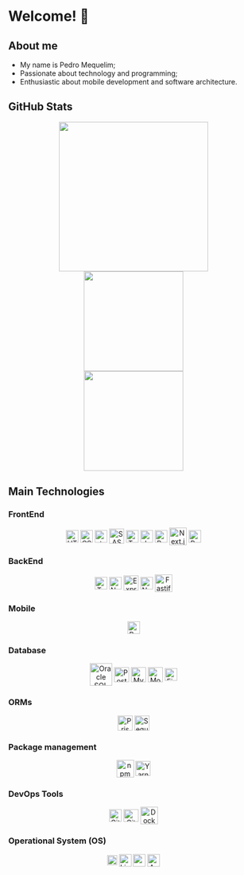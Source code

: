 # Welcome! 👋

## About me
<div>
  <ul>
    <li>My name is Pedro Mequelim;</li>
    <li>Passionate about technology and programming;</li>
    <li>Enthusiastic about mobile development and software architecture.</li>
  </ul>
</div>

## GitHub Stats

<div align="center">
  <img
    width="300em"
    src="http://github-profile-summary-cards.vercel.app/api/cards/profile-details?username=phms02&theme=algolia"
  />
</div>

<div align="center">
  <img
    width="200em"
    src="http://github-profile-summary-cards.vercel.app/api/cards/repos-per-language?username=phms02&theme=algolia"
  />
</div>

<div align="center">
  <img
    width="200em"
    src="http://github-profile-summary-cards.vercel.app/api/cards/most-commit-language?username=phms02&theme=algolia"
  />
</div>

## Main Technologies

### FrontEnd

<div align="center">
  <img alt="HTML" height="25" width="25" align="center" src="https://cdn.jsdelivr.net/gh/devicons/devicon@latest/icons/html5/html5-original.svg" />
  <img alt="CSS" height="25" width="25" align="center" src="https://cdn.jsdelivr.net/gh/devicons/devicon@latest/icons/css3/css3-original.svg" />
  <img alt="styled-components" height="25" width="25" align="center" src="https://skillicons.dev/icons?i=styledcomponents" />
  <img alt="SASS" height="30" width="30" align="center" src="https://cdn.jsdelivr.net/gh/devicons/devicon@latest/icons/sass/sass-original.svg" />
  <img alt="TypeScript" height="25" width="25" align="center" src="https://cdn.jsdelivr.net/gh/devicons/devicon@latest/icons/typescript/typescript-original.svg" />
  <img alt="JavaScript" height="25" width="25" align="center" src="https://cdn.jsdelivr.net/gh/devicons/devicon@latest/icons/javascript/javascript-original.svg" />
  <img alt="React.js" height="25" width="25" align="center" src="https://cdn.jsdelivr.net/gh/devicons/devicon@latest/icons/react/react-original.svg" />
  <img alt="Next.js" height="35" width="35" align="center" src="https://cdn.jsdelivr.net/gh/devicons/devicon@latest/icons/nextjs/nextjs-original-wordmark.svg" />
  <img alt="Redux.js" height="25" width="25" align="center" src="https://cdn.jsdelivr.net/gh/devicons/devicon@latest/icons/redux/redux-original.svg" />
</div>

### BackEnd

<div align="center">
  <!-- <img alt="Golang" height="35" width="35" align="center" src="https://cdn.jsdelivr.net/gh/devicons/devicon@latest/icons/go/go-original-wordmark.svg" />
  <img alt="Dart" height="25" width="25" align="center" src="https://cdn.jsdelivr.net/gh/devicons/devicon@latest/icons/dart/dart-original.svg" /> -->
  <img alt="TypeScript" height="25" width="25" align="center" src="https://cdn.jsdelivr.net/gh/devicons/devicon@latest/icons/typescript/typescript-original.svg" />
  <img alt="Node.js" height="25" width="25" align="center" src="https://cdn.jsdelivr.net/gh/devicons/devicon@latest/icons/nodejs/nodejs-original.svg" />
  <img alt="Express.js" height="30" width="30" align="center" src="https://cdn.jsdelivr.net/gh/devicons/devicon@latest/icons/express/express-original.svg" />
  <img alt="NestJS" height="25" width="25" align="center" src="https://cdn.jsdelivr.net/gh/devicons/devicon@latest/icons/nestjs/nestjs-original.svg" />
  <img alt="Fastify" height="35" width="35" align="center" src="https://cdn.jsdelivr.net/gh/devicons/devicon@latest/icons/fastify/fastify-original.svg" />
  <!-- <img alt="Spring Boot" height="25" width="25" align="center" src="https://cdn.jsdelivr.net/gh/devicons/devicon@latest/icons/spring/spring-original.svg" />
  <img alt="Maven" height="30" width="30" align="center" src="https://cdn.jsdelivr.net/gh/devicons/devicon@latest/icons/maven/maven-original.svg" /> -->
</div>

### Mobile

<div align="center">
  <!-- <img alt="Kotlin" height="25" width="25" align="center" src="https://cdn.jsdelivr.net/gh/devicons/devicon@latest/icons/kotlin/kotlin-original.svg" />
  <img alt="Swift" height="25" width="25" align="center" src="https://cdn.jsdelivr.net/gh/devicons/devicon@latest/icons/swift/swift-original.svg" /> -->
  <img alt="React Native" height="25" width="25" align="center" src="https://cdn.jsdelivr.net/gh/devicons/devicon@latest/icons/react/react-original.svg" />
  <!-- <img alt="Flutter" height="25" width="25" align="center" src="https://cdn.jsdelivr.net/gh/devicons/devicon@latest/icons/flutter/flutter-original.svg" /> -->
</div>

<!-- ### API

<div align="center">
  <img alt="GraphQL" height="35" width="35" align="center" src="https://cdn.jsdelivr.net/gh/devicons/devicon@latest/icons/graphql/graphql-plain.svg" />
</div> -->

### Database

<div align="center">
  <img alt="Oracle SQL" height="45" width="45" align="center" src="https://cdn.jsdelivr.net/gh/devicons/devicon@latest/icons/oracle/oracle-original.svg" />
  <img alt="PostgreSQL" height="30" width="30" align="center" src="https://cdn.jsdelivr.net/gh/devicons/devicon@latest/icons/postgresql/postgresql-original.svg" />
  <img alt="MySQL" height="30" width="30" align="center" src="https://cdn.jsdelivr.net/gh/devicons/devicon@latest/icons/mysql/mysql-original.svg" />
  <img alt="MongoDB" height="30" width="30" align="center" src="https://cdn.jsdelivr.net/gh/devicons/devicon@latest/icons/mongodb/mongodb-original.svg" />
  <!-- <img alt="DynamoDB" height="30" width="30" align="center" src="https://cdn.jsdelivr.net/gh/devicons/devicon@latest/icons/dynamodb/dynamodb-original.svg" />
  <img alt="Cassandra" height="35" width="35" align="center" src="https://cdn.jsdelivr.net/gh/devicons/devicon@latest/icons/cassandra/cassandra-original.svg" /> -->
  <img alt="Firebase" height="25" width="25" align="center" src="https://cdn.jsdelivr.net/gh/devicons/devicon@latest/icons/firebase/firebase-original.svg" />
  <!-- <img alt="Redis" height="30" width="30" align="center" src="https://cdn.jsdelivr.net/gh/devicons/devicon@latest/icons/redis/redis-original.svg" /> -->
</div>

### ORMs

<div align="center">
  <img alt="Prisma" height="30" width="30" align="center" src="https://cdn.jsdelivr.net/gh/devicons/devicon@latest/icons/prisma/prisma-original.svg" />
  <img alt="Sequelize" height="30" width="30" align="center" src="https://cdn.jsdelivr.net/gh/devicons/devicon@latest/icons/sequelize/sequelize-original.svg" />
  <!-- <img alt="Hibernate" height="30" width="30" align="center" src="https://cdn.jsdelivr.net/gh/devicons/devicon@latest/icons/hibernate/hibernate-original.svg" /> -->
</div>

<!-- ### Software Testing

<div align="center">
  <img alt="JUnit" height="40" width="40" align="center" src="https://cdn.jsdelivr.net/gh/devicons/devicon@latest/icons/junit/junit-original-wordmark.svg" />
  <img alt="Selenium" height="30" width="30" align="center" src="https://cdn.jsdelivr.net/gh/devicons/devicon@latest/icons/selenium/selenium-original.svg" />
  <img alt="Jest" height="30" width="30" align="center" src="https://cdn.jsdelivr.net/gh/devicons/devicon@latest/icons/jest/jest-plain.svg" />
  <img alt="Cypress" height="30" width="30" align="center" src="https://cdn.jsdelivr.net/gh/devicons/devicon@latest/icons/cypressio/cypressio-original.svg" />
</div> -->

### Package management

<div align="center">
  <img alt="npm" height="35" width="35" align="center" src="https://cdn.jsdelivr.net/gh/devicons/devicon@latest/icons/npm/npm-original-wordmark.svg" />
  <img alt="Yarn" height="30" width="30" align="center" src="https://cdn.jsdelivr.net/gh/devicons/devicon@latest/icons/yarn/yarn-original.svg" />
</div>

<!-- ### Cloud & Hosting

<div align="center">
  <img alt="AWS" height="35" width="35" align="center" src="https://cdn.jsdelivr.net/gh/devicons/devicon@latest/icons/amazonwebservices/amazonwebservices-original-wordmark.svg" />
  <img alt="Azure" height="30" width="30" align="center" src="https://cdn.jsdelivr.net/gh/devicons/devicon@latest/icons/azure/azure-original.svg" />
  <img alt="Vercel" height="50" width="50" align="center" src="https://cdn.jsdelivr.net/gh/devicons/devicon@latest/icons/vercel/vercel-original-wordmark.svg" />
  <img alt="Heroku" height="30" width="30" align="center" src="https://cdn.jsdelivr.net/gh/devicons/devicon@latest/icons/heroku/heroku-original.svg" />
  <img alt="Netlify" height="50" width="50" align="center" src="https://cdn.jsdelivr.net/gh/devicons/devicon@latest/icons/netlify/netlify-original-wordmark.svg" />
</div> -->

### DevOps Tools

<div align="center">
  <img alt="Git" height="25" width="25" align="center" src="https://cdn.jsdelivr.net/gh/devicons/devicon@latest/icons/git/git-original.svg" />
  <img alt="GitHub" height="25" width="30" align="center" src="https://cdn.jsdelivr.net/gh/devicons/devicon@latest/icons/github/github-original.svg" />
  <img alt="Docker" height="35" width="35" align="center" src="https://cdn.jsdelivr.net/gh/devicons/devicon@latest/icons/docker/docker-original.svg" />
  <!-- <img alt="Kubernetes" height="30" width="30" align="center" src="https://cdn.jsdelivr.net/gh/devicons/devicon@latest/icons/kubernetes/kubernetes-original.svg" /> -->
</div>

### Operational System (OS)

<div align="center">
  <img alt="Windows" height="20" width="20" align="center" src="https://cdn.jsdelivr.net/gh/devicons/devicon@latest/icons/windows11/windows11-original.svg" />
  <img alt="Linux" height="25" width="25" align="center" src="https://cdn.jsdelivr.net/gh/devicons/devicon@latest/icons/linux/linux-original.svg" />
  <img alt="macOS / iOS" height="25" width="25" align="center" src="https://cdn.jsdelivr.net/gh/devicons/devicon@latest/icons/apple/apple-original.svg" />
  <img alt="Android" height="25" width="25" align="center" src="https://cdn.jsdelivr.net/gh/devicons/devicon@latest/icons/android/android-plain.svg" />
</div>